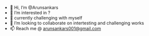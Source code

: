- 👋 Hi, I’m @Arunsankars
- 👀 I’m interested in ?
- 🌱 currently challenging with myself
- 💞️ I’m looking to collaborate on intertesting and challenging works
- 📫 Reach me @ arunsankars001@gmail.com

<!---
Arunsankars1436/Arunsankars1436 is a ✨ special ✨ repository because its `README.md` (this file) appears on your GitHub profile.
You can click the Preview link to take a look at your changes.
--->

